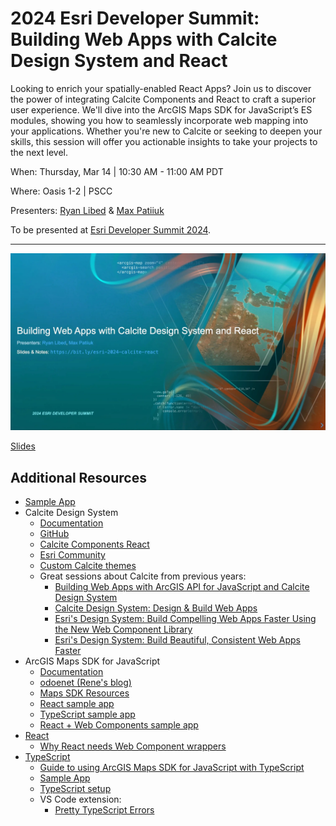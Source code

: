 # 2024 Esri Developer Summit: Building Web Apps with Calcite Design System and React

Looking to enrich your spatially-enabled React Apps? Join us to discover the
power of integrating Calcite Components and React to craft a superior user
experience. We'll dive into the ArcGIS Maps SDK for JavaScript’s ES modules,
showing you how to seamlessly incorporate web mapping into your applications.
Whether you're new to Calcite or seeking to deepen your skills, this session
will offer you actionable insights to take your projects to the next level.

When: Thursday, Mar 14 | 10:30 AM - 11:00 AM PDT

Where: Oasis 1-2 | PSCC

Presenters: [Ryan Libed](https://github.com/rslibed) &
[Max Patiiuk](https://github.com/maxpatiiuk)

To be presented at
[Esri Developer Summit 2024](https://registration.esri.com/flow/esri/24epcdev/deveventportal/page/detailed-agenda/session/1699142656142001V31a).

---

[![](assets/header-slide.webp)](https://maxpatiiuk.github.io/esri-dev-summit-presentations/2024/calcite-react/)

[Slides](https://maxpatiiuk.github.io/esri-dev-summit-presentations/2024/calcite-react/)

## Additional Resources

- [Sample App](./demo/)
- Calcite Design System
  - [Documentation](https://developers.arcgis.com/calcite-design-system)
  - [GitHub](https://github.com/Esri/calcite-components)
  - [Calcite Components React](https://www.npmjs.com/package/@esri/calcite-components-react)
  - [Esri Community](https://community.esri.com/t5/calcite-design-system/ct-p/calcite-design-system)
  - [Custom Calcite themes](https://esrips.github.io/calcite-theme-editor/#theme)
  - Great sessions about Calcite from previous years:
    - [Building Web Apps with ArcGIS API for JavaScript and Calcite Design System](https://mediaspace.esri.com/media/t/1_6eotmuhb/244321192)
    - [Calcite Design System: Design & Build Web Apps](https://mediaspace.esri.com/media/t/1_a5nli0bn/244321192)
    - [Esri's Design System: Build Compelling Web Apps Faster Using the New Web Component Library](https://www.youtube.com/watch?v=R-J_xsYGRKg)
    - [Esri's Design System: Build Beautiful, Consistent Web Apps Faster](https://www.youtube.com/watch?v=UNkjECNnB-Q)
- ArcGIS Maps SDK for JavaScript
  - [Documentation](https://developers.arcgis.com/javascript)
  - [odoenet (Rene's blog)](https://odoe.net/blog)
  - [Maps SDK Resources](https://github.com/Esri/jsapi-resources)
  - [React sample app](https://github.com/Esri/jsapi-resources/tree/main/esm-samples/jsapi-react)
  - [TypeScript sample app](https://github.com/Esri/jsapi-resources/tree/main/esm-samples/jsapi-vite-ts)
  - [React + Web Components sample app](https://github.com/Esri/arcgis-maps-sdk-javascript-samples-beta/tree/main/packages/map-components)
- [React](https://reactjs.org/)
  - [Why React needs Web Component wrappers](https://lit.dev/docs/frameworks/react/#why-are-wrappers-needed)
- [TypeScript](https://www.typescriptlang.org)
  - [Guide to using ArcGIS Maps SDK for JavaScript with TypeScript](https://developers.arcgis.com/javascript/latest/guide/typescript-setup/)
  - [Sample App](https://github.com/Esri/jsapi-resources/tree/main/esm-samples/jsapi-vite-ts)
  - [TypeScript setup](https://developers.arcgis.com/javascript/latest/guide/typescript-setup/)
  - VS Code extension:
    - [Pretty TypeScript Errors](https://marketplace.visualstudio.com/items?itemName=yoavbls.pretty-ts-errors)